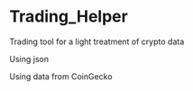 
# Trading_Helper

 Trading tool for a light treatment of crypto data
 
 Using json
 
 Using data from CoinGecko

